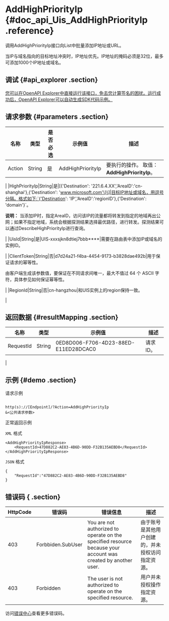 # AddHighPriorityIp {#doc_api_Uis_AddHighPriorityIp .reference}

调用AddHighPriorityIp接口向List中批量添加IP地址或URL。

当IP与域名指向的目标地址冲突时，IP地址优先。IP地址的掩码必须是32位，最多可添加1000个IP地址或域名。

## 调试 {#api_explorer .section}

[您可以在OpenAPI Explorer中直接运行该接口，免去您计算签名的困扰。运行成功后，OpenAPI Explorer可以自动生成SDK代码示例。](https://api.aliyun.com/#product=Uis&api=AddHighPriorityIp&type=RPC&version=2018-08-21)

## 请求参数 {#parameters .section}

|名称|类型|是否必选|示例值|描述|
|--|--|----|---|--|
|Action|String|是|AddHighPriorityIp|要执行的操作。 取值：**AddHighPriorityIp**。

 |
|HighPriorityIp|String|是|\[\{'Destination': '221.6.4.XX','AreaID':'cn-shanghai'\},\{'Destination': 'www.microsoft.com'\}\]|目标IP地址或域名，用逗号分隔。格式如下:`{'Destination': 'IP','AreaID':'regionID'},{'Destination': 'domain'}`。

 **说明：** 当添加IP时，指定AreaID，访问该IP的流量都将转发到指定的地域再出公网；如果不指定地域，系统会根据探测结果选择最优路径，进行转发。探测结果可以通过DescribeHighPriorityIp进行查询。

 |
|UisId|String|是|UIS-xxxsjkn8dtiej7bbb\*\*\*\*|需要在路由表中添加IP或域名的实例ID。

 |
|ClientToken|String|否|d7d24a21-f4ba-4454-9173-b3828dae492b|用于保证请求的幂等性。

 由客户端生成该参数值，要保证在不同请求间唯一，最大不值过 64 个 ASCII 字符，具体参见如何保证幂等性。

 |
|RegionId|String|否|cn-hangzhou|和UIS实例上的region保持一致。

 |

## 返回数据 {#resultMapping .section}

|名称|类型|示例值|描述|
|--|--|---|--|
|RequestId|String|0ED8D006-F706-4D23-88ED-E11ED28DCAC0|请求ID。

 |

## 示例 {#demo .section}

请求示例

``` {#request_demo}

http(s)://[Endpoint]/?Action=AddHighPriorityIp
&<公共请求参数>

```

正常返回示例

`XML` 格式

``` {#xml_return_success_demo}
<AddHighPriorityIpResponse>
    <RequestId>47D882C2-AE83-4B6D-90DD-F32B135AEBD8</RequestId>
</AddHighPriorityIpResponse>
```

`JSON` 格式

``` {#json_return_success_demo}
{
	"RequestId":"47D882C2-AE83-4B6D-90DD-F32B135AEBD8"
}
```

## 错误码 { .section}

|HttpCode|错误码|错误信息|描述|
|--------|---|----|--|
|403|Forbbiden.SubUser|You are not authorized to operate on the specified resource because your account was created by another user.|由于账号是其他用户创建的，并未授权访问指定资源。|
|403|Forbidden|The user is not authorized to operate on the specified resource.|用户并未授权操作指定资源。|

访问[错误中心](https://error-center.aliyun.com/status/product/Uis)查看更多错误码。

